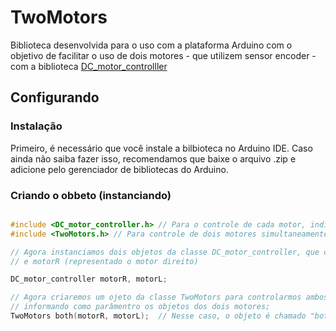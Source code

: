 # TwoMotors
  Biblioteca desenvolvida para o uso com a plataforma Arduino com o objetivo de facilitar o uso de dois motores - que utilizem sensor encoder - com a biblioteca <a href="https://github.com/hugo-max-m-teixeira/DC_motor_controller">DC_motor_controlller</a>

## Configurando
### Instalação
  Primeiro, é necessário que você instale a bilbioteca no Arduino IDE. Caso ainda não saiba fazer isso, recomendamos que baixe o arquivo .zip e adicione pelo gerenciador de bibliotecas do Arduino.

### Criando o obbeto (instanciando)

```cpp

#include <DC_motor_controller.h> // Para o controle de cada motor, individualmente.
#include <TwoMotors.h> // Para controle de dois motores simultaneamente

// Agora instanciamos dois objetos da classe DC_motor_controller, que chamaremos de motorL (representando o motor esquerdo)
// e motorR (representado o motor direito)

DC_motor_controller motorR, motorL;

// Agora criaremos um ojeto da classe TwoMotors para controlarmos ambos os motores ao mesmo tempo,
// informando como parâmentro os objetos dos dois motores;
TwoMotors both(motorR, motorL);  // Nesse caso, o objeto é chamado "both" (ambos - em inglês)


```
